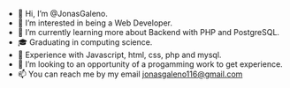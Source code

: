 - 👋 Hi, I’m @JonasGaleno.
- 👀 I’m interested in being a Web Developer.
- 🌱 I’m currently learning more about Backend with PHP and PostgreSQL.
- 🎓 Graduating in computing science.
- 📕  Experience with Javascript, html, css, php and mysql.
- 💞️ I’m looking to an opportunity of a progamming work to get experience.
- 📫 You can reach me by my email jonasgaleno116@gmail.com

<!---
JonasGaleno/JonasGaleno is a ✨ special ✨ repository because its `README.md` (this file) appears on your GitHub profile.
You can click the Preview link to take a look at your changes.
--->
